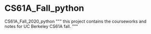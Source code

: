 # CS61A_Fall_python
CS61A_Fall_2020_python
""" this project contains the courseworks and notes for UC Berkeley CS61A fall. """
